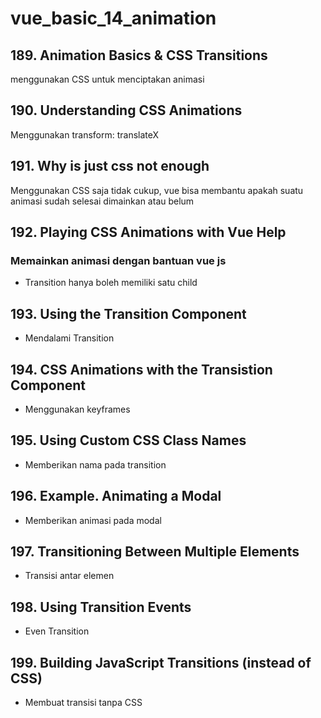 # vue_basic_14_animation

## 189. Animation Basics & CSS Transitions

menggunakan CSS untuk menciptakan animasi

## 190. Understanding CSS Animations

Menggunakan transform: translateX

## 191. Why is just css not enough

Menggunakan CSS saja tidak cukup, vue bisa membantu apakah suatu animasi sudah selesai dimainkan atau belum


## 192. Playing CSS Animations with Vue Help

### Memainkan animasi dengan bantuan vue js
- Transition hanya boleh memiliki satu child

## 193. Using the Transition Component
- Mendalami Transition

## 194. CSS Animations with the Transistion Component
- Menggunakan keyframes

## 195. Using Custom CSS Class Names

- Memberikan nama pada transition

## 196. Example. Animating a Modal

- Memberikan animasi pada modal

## 197. Transitioning Between Multiple Elements

- Transisi antar elemen

## 198. Using Transition Events

- Even Transition

## 199. Building JavaScript Transitions (instead of CSS)

- Membuat transisi tanpa CSS